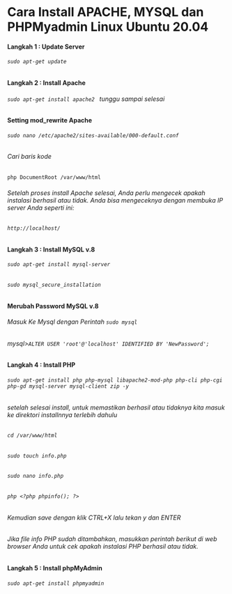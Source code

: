 # Cara Install APACHE, MYSQL dan PHPMyadmin Linux Ubuntu 20.04

#### Langkah 1 : Update Server
###### ```sudo apt-get update```
#### Langkah 2 : Install Apache
###### ```sudo apt-get install apache2 ``` tunggu sampai selesai
#### Setting mod_rewrite Apache
###### ```sudo nano /etc/apache2/sites-available/000-default.conf```
###### Cari baris kode
 ```php DocumentRoot /var/www/html ```
###### Setelah proses install Apache selesai, Anda perlu mengecek apakah instalasi berhasil atau tidak. Anda bisa mengeceknya dengan membuka IP server Anda seperti ini:
###### ```http://localhost/ ```
#### Langkah 3 : Install MySQL v.8
###### ```sudo apt-get install mysql-server```
###### ```sudo mysql_secure_installation```
#### Merubah Password MySQL v.8
###### Masuk Ke Mysql dengan Perintah ```sudo mysql```
###### mysql>```ALTER USER 'root'@'localhost' IDENTIFIED BY 'NewPassword';```
#### Langkah 4 : Install PHP
###### ``` sudo apt-get install php php-mysql libapache2-mod-php php-cli php-cgi php-gd mysql-server mysql-client zip -y ```
###### setelah selesai install, untuk memastikan berhasil atau tidaknya kita masuk ke direktori installnnya terlebih dahulu
###### ```cd /var/www/html```
###### ```sudo touch info.php```
###### ```sudo nano info.php```
###### ```php <?php phpinfo(); ?>```
###### Kemudian save dengan klik CTRL+X lalu tekan y dan ENTER
###### Jika file info PHP sudah ditambahkan,  masukkan perintah berikut di web browser Anda untuk cek apakah  instalasi PHP berhasil atau tidak.
#### Langkah 5 : Install phpMyAdmin
###### ```sudo apt-get install phpmyadmin```

